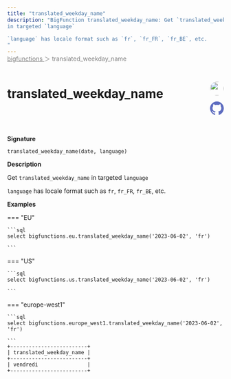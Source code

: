 ```yaml
---
title: "translated_weekday_name"
description: "BigFunction translated_weekday_name: Get `translated_weekday_name`
in targeted `language`

`language` has locale format such as `fr`, `fr_FR`, `fr_BE`, etc.
"
---
```


<span style="color: gray; position: relative; top: -1rem">
  <a href=".." style="color: gray">bigfunctions </a> ＞ translated_weekday_name
</span>

# translated_weekday_name


<div style="position: relative; top: -4rem; margin-bottom:  -2rem; text-align: right; z-index: 9999;">
  
  <a href="https://www.linkedin.com/in/farida-sadoun/" title="Author: Farida SADOUN" target="_blank">
    <img src="https://media.licdn.com/dms/image/C4D03AQHJJCxdo82rrg/profile-displayphoto-shrink_200_200/0/1642020323982?e=1691020800&v=beta&t=B5FC6bqSd0128-WkwoTUGcldD6yKb_Zz0tMZ5M5sDHw" width="32" style=" border-radius: 50% !important">
  </a>
  
  <a href="translated_weekday_name.yaml" title="Edit on GitHub" target="_blank"><svg xmlns="http://www.w3.org/2000/svg" width="32" height="32" viewBox="0 0 24 24"><path fill="#5d6cc0" d="M12 0c-6.626 0-12 5.373-12 12 0 5.302 3.438 9.8 8.207 11.387.599.111.793-.261.793-.577v-2.234c-3.338.726-4.033-1.416-4.033-1.416-.546-1.387-1.333-1.756-1.333-1.756-1.089-.745.083-.729.083-.729 1.205.084 1.839 1.237 1.839 1.237 1.07 1.834 2.807 1.304 3.492.997.107-.775.418-1.305.762-1.604-2.665-.305-5.467-1.334-5.467-5.931 0-1.311.469-2.381 1.236-3.221-.124-.303-.535-1.524.117-3.176 0 0 1.008-.322 3.301 1.23.957-.266 1.983-.399 3.003-.404 1.02.005 2.047.138 3.006.404 2.291-1.552 3.297-1.23 3.297-1.23.653 1.653.242 2.874.118 3.176.77.84 1.235 1.911 1.235 3.221 0 4.609-2.807 5.624-5.479 5.921.43.372.823 1.102.823 2.222v3.293c0 .319.192.694.801.576 4.765-1.589 8.199-6.086 8.199-11.386 0-6.627-5.373-12-12-12z"/></svg></a>
</div>



**Signature** 
```
translated_weekday_name(date, language)
```

**Description**

Get `translated_weekday_name`
in targeted `language`

`language` has locale format such as `fr`, `fr_FR`, `fr_BE`, etc.






**Examples**













=== "EU"

    ```sql
    select bigfunctions.eu.translated_weekday_name('2023-06-02', 'fr')
    
    ```




=== "US"

    ```sql
    select bigfunctions.us.translated_weekday_name('2023-06-02', 'fr')
    
    ```




=== "europe-west1"

    ```sql
    select bigfunctions.europe_west1.translated_weekday_name('2023-06-02', 'fr')
    
    ```









<pre style="margin-top: -1rem;">
<code style="padding-top: 0px; padding-bottom: 0px;">+-------------------------+
| translated_weekday_name |
+-------------------------+
| vendredi                |
+-------------------------+
</code>
</pre>









